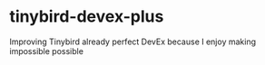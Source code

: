 # tinybird-devex-plus
Improving Tinybird already perfect DevEx because I enjoy making impossible possible
